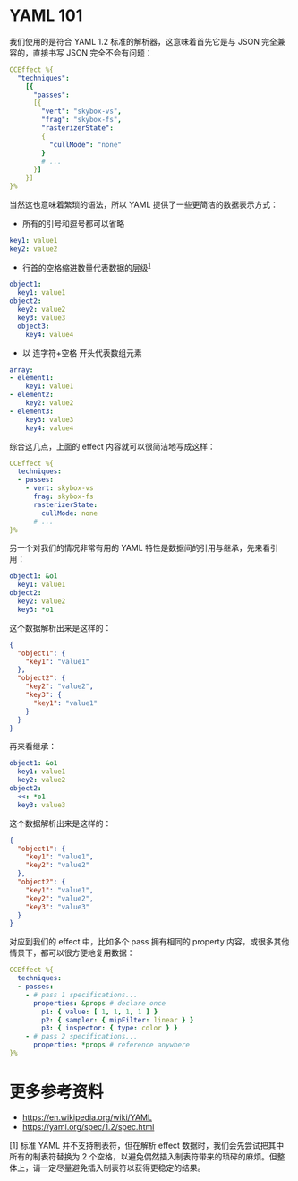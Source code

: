 # YAML 101
我们使用的是符合 YAML 1.2 标准的解析器，这意味着首先它是与 JSON 完全兼容的，直接书写 JSON 完全不会有问题：

```yaml
CCEffect %{
  "techniques":
    [{
      "passes":
      [{
        "vert": "skybox-vs",
        "frag": "skybox-fs",
        "rasterizerState":
        {
          "cullMode": "none"
        }
        # ...
      }]
    }]
}%
```

当然这也意味着繁琐的语法，所以 YAML 提供了一些更简洁的数据表示方式：

* 所有的引号和逗号都可以省略

```yaml
key1: value1
key2: value2
```

* 行首的空格缩进数量代表数据的层级<sup>[1](footnote-1)

```yaml
object1:
  key1: value1
object2:
  key2: value2
  key3: value3
  object3:
    key4: value4
```

* 以 连字符+空格 开头代表数组元素

```yaml
array:
- element1:
    key1: value1
- element2:
    key2: value2
- element3:
    key3: value3
    key4: value4
```

综合这几点，上面的 effect 内容就可以很简洁地写成这样：

```yaml
CCEffect %{
  techniques:
  - passes:
    - vert: skybox-vs
      frag: skybox-fs
      rasterizerState:
        cullMode: none
      # ...
}%
```

另一个对我们的情况非常有用的 YAML 特性是数据间的引用与继承，先来看引用：

```yaml
object1: &o1
  key1: value1
object2:
  key2: value2
  key3: *o1
```

这个数据解析出来是这样的：

```json
{
  "object1": {
    "key1": "value1"
  },
  "object2": {
    "key2": "value2",
    "key3": {
      "key1": "value1"
    }
  }
}
```

再来看继承：

```yaml
object1: &o1
  key1: value1
  key2: value2
object2:
  <<: *o1
  key3: value3
```

这个数据解析出来是这样的：

```json
{
  "object1": {
    "key1": "value1",
    "key2": "value2"
  },
  "object2": {
    "key1": "value1",
    "key2": "value2",
    "key3": "value3"
  }
}
```

对应到我们的 effect 中，比如多个 pass 拥有相同的 property 内容，或很多其他情景下，都可以很方便地复用数据：

```yaml
CCEffect %{
  techniques:
  - passes:
    - # pass 1 specifications...
      properties: &props # declare once
        p1: { value: [ 1, 1, 1, 1 ] }
        p2: { sampler: { mipFilter: linear } }
        p3: { inspector: { type: color } }
    - # pass 2 specifications...
      properties: *props # reference anywhere
}%
```

# 更多参考资料
* https://en.wikipedia.org/wiki/YAML
* https://yaml.org/spec/1.2/spec.html

<a name="footnote-1">[1]</a> 标准 YAML 并不支持制表符，但在解析 effect 数据时，我们会先尝试把其中所有的制表符替换为 2 个空格，以避免偶然插入制表符带来的琐碎的麻烦。但整体上，请一定尽量避免插入制表符以获得更稳定的结果。
